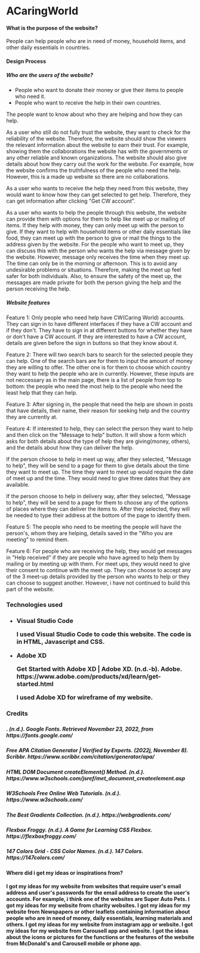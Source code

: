 <h1>
    <h1>ACaringWorld</h1>
    <h4>What is the purpose of the website?</h4>
    <p>People can help people who are in need of money, household items, and other daily essentials in countries.</p>
</h1>
<h4>Design Process </h4>
<h5>Who are the users of the website?</h5>
<ul>
<li>
People who want to donate their money or give their items to people who need it.</li>
<li>People who want to receive the help in their own countries.</li>
</ul>
<p>
The people want to know about who they are helping and how they can help.</p>
<p>
As a user who still do not fully trust the website, they want to check for the reliability of the website. Therefore, the website should show the viewers the relevant information about the website to earn their trust. For example, showing them the collaborations the website has with the governments or any other reliable and known organizations. The website should also give details about how they carry out the work for the website. For example, how the website confirms the truthfulness of the people who need the help. However, this is a made up website so there are no collaborations.
</p>
<p>
As a user who wants to receive the help they need from this website, they would want to know how they can get selected to get help. Therefore, they can get information after clicking "Get CW account".
</p>
<p>
As a user who wants to help the people through this website, the website can provide them with options for them to help like meet up or mailing of items. If they help with money, they can only meet up with the person to give. If they want to help with household items or other daily essentials like food, they can meet up with the person to give or mail the things to the address given by the website. For the people who want to meet up, they can discuss this with the person who wants the help via message given by the website. However, message only receives the time when they meet up. The time can only be in the morning or afternoon. This is to avoid any undesirable problems or situations. Therefore, making the meet up feel safer for both individuals. Also, to ensure the safety of the meet up, the messages are made private for both the person giving the help and the person receiving the help. 
</p>
<h5>Website features</h5>
<p>Feature 1: Only people who need help have CW(Caring World) accounts. They can sign in to have different interfaces if they have a CW account and if they don't. They have to sign in at different buttons for whether they have or don't have a CW account. If they are interested to have a CW account, details are given before the sign in buttons so that they know about it.</p>
<p> Feature 2: There will two search bars to search for the selected people they can help. One of the search bars are for them to input the amount of money they are willing to offer. The other one is for them to choose which country they want to help the people who are in currently. However, these inputs are not neccessary as in the main page, there is a list of people from top to bottom: the people who need the most help to the people who need the least help that they can help. </p>
<p>Feature 3: After signing in, the people that need the help are shown in posts that have details, their name, their reason for seeking help and the country they are currently at.</p>
<p> Feature 4: If interested to help, they can select the person they want to help and then click on the "Message to help" button. It will show a form which asks for both details about the type of help they are giving(money, others), and the details about how they can deliver the help.</p>
<p>If the person choose to help in meet up way, after they selected, "Message to help", they will be send to a page for them to give details about the time they want to meet up. The time they want to meet up would require the date of meet up and the time. They would need to give three dates that they are available.</p>
<p>If the person choose to help in delivery way, after they selected, "Message to help", they will be send to a page for them to choose any of the options of places where they can deliver the items to. After they selected, they will be needed to type their address at the bottom of the page to identify them.</p>
<p>Feature 5: The people who need to be meeting the people will have the person's, whom they are helping, details saved in the "Who you are meeting" to remind them.</p>
<p>Feature 6: For people who are receiving the help, they would get messages in "Help received" if they are people who have agreed to help them by mailing or by meeting up with them. For meet ups, they would need to give their consent to continue with the meet up. They can choose to accept any of the 3 meet-up details provided by the person who wants to help or they can choose to suggest another. However, i have not continued to build this part of the website.</p>
<h3>Technologies used<h3>
<ul>
<li>Visual Studio Code</li>
<p>I used Visual Studio Code to code this website. The code is in HTML, Javascript and CSS.</p>
<li>Adobe XD</li>
<p>Get Started with Adobe XD | Adobe XD. (n.d.-b). Adobe. https://www.adobe.com/products/xd/learn/get-started.html</p>
<p>I used Adobe XD for wireframe of my website.</p>
</ul>
<h3>Credits<h3>
<h5>. (n.d.). Google Fonts. Retrieved November 23, 2022, from https://fonts.google.com/<h5>
<h5>Free APA Citation Generator | Verified by Experts. (2022j, November 8). Scribbr. https://www.scribbr.com/citation/generator/apa/<h5>
<h5>HTML DOM Document createElement() Method. (n.d.). https://www.w3schools.com/jsref/met_document_createelement.asp<h5>
<h5>W3Schools Free Online Web Tutorials. (n.d.). https://www.w3schools.com/<h5>
<h5>The Best Gradients Collection. (n.d.). https://webgradients.com/</h5>
<h5>Flexbox Froggy. (n.d.). A Game for Learning CSS Flexbox. https://flexboxfroggy.com/<h5>
<h5>147 Colors Grid - CSS Color Names. (n.d.). 147 Colors. https://147colors.com/</h5>
<h4>Where did i get my ideas or inspirations from?<h4>
    <p> I got my ideas for my website from websites that require user's email address and user's passwords for the email address to create the user's accounts. For example, i think one of the websites are Super Auto Pets.
    I got my ideas for my website from charity websites. 
    I got my ideas for my website from Newspapers or other leaflets containing information about people who are in need of money, daily essentials, learning materials and others.
    I got my ideas for my website from instagram app or website. 
    I got my ideas for my website from Carousell app and website. 
    I got the ideas about the icons or pictures for the functions or the features of the website from McDonald's and Carousell mobile or phone app.</p> 
    


    
